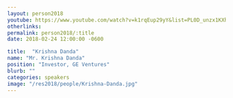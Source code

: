 ```yaml
---
layout: person2018
youtube: https://www.youtube.com/watch?v=k1rqEup29yY&list=PL0D_unzx1KXhvrIzPl1j0mrihgq44nGOh&index=14&t=16s
otherlinks: 
permalink: person2018/:title
date: 2018-02-24 12:00:00 -0600

title:  "Krishna Danda"
name: "Mr. Krishna Danda"
position: "Investor, GE Ventures"
blurb: ""
categories: speakers
image: "/res2018/people/Krishna-Danda.jpg"
---
```


